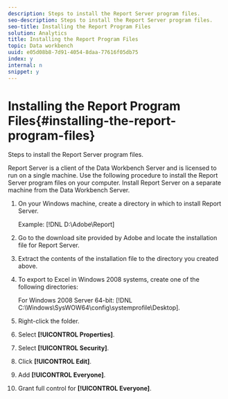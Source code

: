 ```yaml
---
description: Steps to install the Report Server program files.
seo-description: Steps to install the Report Server program files.
seo-title: Installing the Report Program Files
solution: Analytics
title: Installing the Report Program Files
topic: Data workbench
uuid: e05d08b8-7d91-4054-8daa-77616f05db75
index: y
internal: n
snippet: y
---
```


# Installing the Report Program Files{#installing-the-report-program-files}

Steps to install the Report Server program files.

Report Server is a client of the Data Workbench Server and is licensed to run on a single machine. Use the following procedure to install the Report Server program files on your computer. Install Report Server on a separate machine from the Data Workbench Server. 

1. On your Windows machine, create a directory in which to install Report Server.

   Example: [!DNL D:\Adobe\Report] 

1. Go to the download site provided by Adobe and locate the installation file for Report Server.
1. Extract the contents of the installation file to the directory you created above.
1. To export to Excel in Windows 2008 systems, create one of the following directories:

   For Windows 2008 Server 64-bit: [!DNL C:\Windows\SysWOW64\config\systemprofile\Desktop]. 

1. Right-click the folder.
1. Select **[!UICONTROL Properties]**.
1. Select **[!UICONTROL Security]**.
1. Click **[!UICONTROL Edit]**.
1. Add **[!UICONTROL Everyone]**.
1. Grant full control for **[!UICONTROL Everyone]**.
